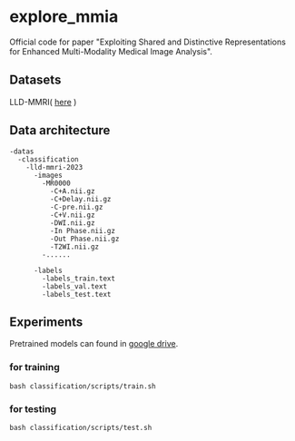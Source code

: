# explore_mmia
Official code for paper "Exploiting Shared and Distinctive Representations for Enhanced Multi-Modality Medical Image Analysis".

## Datasets
LLD-MMRI( [here](https://github.com/LMMMEng/LLD-MMRI-Dataset?tab=readme-ov-file) )

## Data architecture
```
-datas
  -classification
    -lld-mmri-2023
      -images
        -MR0000
          -C+A.nii.gz
          -C+Delay.nii.gz
          -C-pre.nii.gz
          -C+V.nii.gz
          -DWI.nii.gz
          -In Phase.nii.gz
          -Out Phase.nii.gz
          -T2WI.nii.gz
        -......

      -labels
        -labels_train.text
        -labels_val.text
        -labels_test.text
```

## Experiments

Pretrained models can found in [google drive](https://drive.google.com/drive/folders/1Dq9pjWID-1FKrISXIRfGajtE2WKkgLEu?usp=drive_link).

### for training 
```
bash classification/scripts/train.sh
```

### for testing
```
bash classification/scripts/test.sh
```



